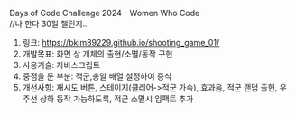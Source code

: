 Days of Code Challenge 2024 - Women Who Code </br>
//나 한다 30일 챌린지.. </br>

1. 링크: https://bkim89229.github.io/shooting_game_01/
2. 개발목표: 화면 상 개체의 출현/소멸/동작 구현
3. 사용기술: 자바스크립트
4. 중점을 둔 부분: 적군,총알 배열 설정하여 증식
5. 개선사항: 재시도 버튼, 스테이지(클리어->적군 가속), 효과음, 적군 랜덤 출현, 우주선 상하 동작 가능하도록, 적군 소멸시 임팩트 추가
